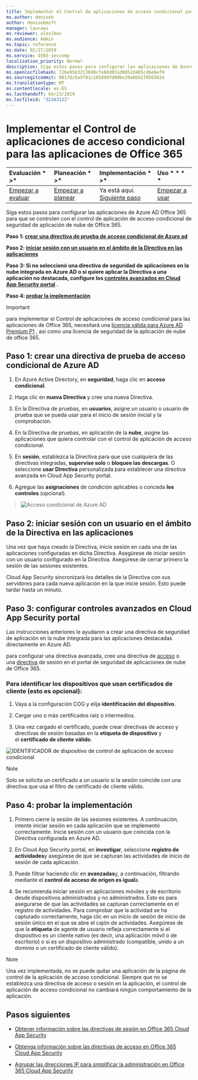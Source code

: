 ```yaml
---
title: Implementar el Control de aplicaciones de acceso condicional para las aplicaciones de Office 365
ms.author: deniseb
author: denisebmsft
manager: laurawi
ms.reviewer: alesibov
ms.audience: Admin
ms.topic: reference
ms.date: 02/27/2019
ms.service: O365-seccomp
localization_priority: Normal
description: Siga estos pasos para configurar las aplicaciones de Azure AD Office 365 para que se controlen con el control de aplicación de acceso condicional de seguridad de aplicación de nube de Office 365.
ms.openlocfilehash: 72be95b3213b90cfe60d851d0852d465cdbe6ef9
ms.sourcegitcommit: 0017dc6a5f81c165d9dfd88be39a6bb17856582e
ms.translationtype: MT
ms.contentlocale: es-ES
ms.lasthandoff: 04/23/2019
ms.locfileid: "32263122"
---
```

# <a name="deploy-conditional-access-app-control-for-office-365-apps"></a>Implementar el Control de aplicaciones de acceso condicional para las aplicaciones de Office 365

|Evaluación * *\>**|Planeación * *\>**|Implementación * *\>**|Uso * * * *|
|:-----|:-----|:-----|:-----|
|[Empezar a evaluar](office-365-cas-overview.md) <br/> |[Empezar a planear](get-ready-for-office-365-cas.md) <br/> |Ya está aquí.  <br/> [Siguiente paso](ocas-session-policies.md) <br/> |[Empezar a usar](utilization-activities-for-ocas.md) <br/> |

Siga estos pasos para configurar las aplicaciones de Azure AD Office 365 para que se controlen con el control de aplicación de acceso condicional de seguridad de aplicación de nube de Office 365.

**Paso 1: [crear una directiva de prueba de acceso condicional de Azure ad](#step-1-create-an-azure-ad-conditional-access-test-policy)**

**Paso 2: [iniciar sesión con un usuario en el ámbito de la Directiva en las aplicaciones](#step-2-sign-in-with-a-user-scoped-to-the-policy-in-the-apps)**

**Paso 3: Si no seleccionó una directiva de seguridad de aplicaciones en la nube integrada en Azure AD o si quiere aplicar la Directiva a una aplicación no destacada, configure los [controles avanzados en Cloud App Security portal](#step-3-configure-advanced-controls-in-the-cloud-app-security-portal) .**

**Paso 4: [probar la implementación](#step-4-test-the-deployment)**

> [!IMPORTANT]
> para implementar el Control de aplicaciones de acceso condicional para las aplicaciones de Office 365, necesitará una [licencia válida para Azure AD Premium P1](https://docs.microsoft.com/azure/active-directory/license-users-groups) , así como una licencia de seguridad de la aplicación de nube de office 365.

## <a name="step-1-create-an-azure-ad-conditional-access-test-policy"></a>Paso 1: crear una directiva de prueba de acceso condicional de Azure AD 

1. En Azure Active Directory, en **seguridad**, haga clic en **acceso condicional**.

2. Haga clic en **nueva Directiva** y cree una nueva Directiva.

3. En la Directiva de pruebas, en **usuarios**, asigne un usuario o usuario de prueba que se pueda usar para el inicio de sesión inicial y la comprobación.

4. En la Directiva de pruebas, en aplicación de la **nube**, asigne las aplicaciones que quiera controlar con el control de aplicación de acceso condicional.

5. En **sesión**, establezca la Directiva para que use cualquiera de las directivas integradas, **supervise solo** o **bloquee las descargas**. O seleccione **usar Directiva** personalizada para establecer una directiva avanzada en Cloud App Security portal.

6. Agregue las **asignaciones** de condición aplicables o conceda **los controles** (opcional).

> ![Acceso condicional de Azure AD](media/image1.png)

## <a name="step-2-sign-in-with-a-user-scoped-to-the-policy-in-the-apps"></a>Paso 2: iniciar sesión con un usuario en el ámbito de la Directiva en las aplicaciones 

Una vez que haya creado la Directiva, inicie sesión en cada una de las aplicaciones configuradas en dicha Directiva. Asegúrese de iniciar sesión con un usuario configurado en la Directiva. Asegúrese de cerrar primero la sesión de las sesiones existentes.

Cloud App Security sincronizará los detalles de la Directiva con sus servidores para cada nueva aplicación en la que inicie sesión. Esto puede tardar hasta un minuto.

## <a name="step-3-configure-advanced-controls-in-the-cloud-app-security-portal"></a>Paso 3: configurar controles avanzados en Cloud App Security portal 

Las instrucciones anteriores le ayudaron a crear una directiva de seguridad de aplicación en la nube integrada para las aplicaciones destacadas directamente en Azure AD.

para configurar una directiva avanzada, cree una directiva de [acceso](ocas-access-policies.md) o una [directiva](ocas-session-policies.md) de sesión en el portal de seguridad de aplicaciones de nube de Office 365.

### <a name="to-identify-devices-using-client-certificates-this-is-optional"></a>Para identificar los dispositivos que usan certificados de cliente (esto es opcional):

1. Vaya a la configuración COG y elija **identificación del dispositivo**.

2. Cargar uno o más certificados raíz o intermedios.

3. Una vez cargado el certificado, puede crear directivas de acceso y directivas de sesión basadas en la **etiqueta de dispositivo** y el **certificado de cliente válido**.

![IDENTIFICADOR de dispositivo de control de aplicación de acceso condicional](media/image2.png)

> [!NOTE]
> Solo se solicita un certificado a un usuario si la sesión coincide con una directiva que usa el filtro de certificado de cliente válido.
> 
## <a name="step-4-test-the-deployment"></a>Paso 4: probar la implementación 

1. Primero cierre la sesión de las sesiones existentes. A continuación, intente iniciar sesión en cada aplicación que se implementó correctamente. Inicie sesión con un usuario que coincida con la Directiva configurada en Azure AD.

2. En Cloud App Security portal, en **investigar**, seleccione **registro de actividades**y asegúrese de que se capturan las actividades de inicio de sesión de cada aplicación.

3. Puede filtrar haciendo clic en **avanzadas**y, a continuación, filtrando mediante el **control de acceso de origen es igual**a.

4. Se recomienda iniciar sesión en aplicaciones móviles y de escritorio desde dispositivos administrados y no administrados. Esto es para asegurarse de que las actividades se capturan correctamente en el registro de actividades. Para comprobar que la actividad se ha capturado correctamente, haga clic en un inicio de sesión de inicio de sesión único en el que se abre el cajón de actividades. Asegúrese de que la **etiqueta** de agente de usuario refleja correctamente si el dispositivo es un cliente nativo (es decir, una aplicación móvil o de escritorio) o si es un dispositivo administrado (compatible, unido a un dominio o un certificado de cliente válido).

> [!NOTE]
> Una vez implementada, no se puede quitar una aplicación de la página de control de la aplicación de acceso condicional. Siempre que no se establezca una directiva de acceso o sesión en la aplicación, el control de aplicación de acceso condicional no cambiará ningún comportamiento de la aplicación.

## <a name="next-steps"></a>Pasos siguientes

- [Obtener información sobre las directivas de sesión en Office 365 Cloud App Security](ocas-session-policies.md)

- [Obtenga información sobre las directivas de acceso en Office 365 Cloud App Security](ocas-access-policies.md) 

- [Agrupar las direcciones IP para simplificar la administración en Office 365 Cloud App Security](group-your-ip-addresses-in-ocas.md)